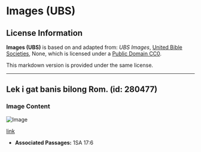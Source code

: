 # Images (UBS)

## License Information

**Images (UBS)** is based on and adapted from: _UBS Images_, [United Bible Societies](https://unitedbiblesocieties.org/), None, which is licensed under a [Public Domain CC0](https://creativecommons.org/public-domain/cc0/).

This markdown version is provided under the same license.



--------------------------------

## Lek i gat banis bilong Rom. (id: 280477)

### Image Content

![Image](https://cdn.aquifer.bible/aquifer-content/resources/Media/WEB-0388_leg_protectors_roman.jpg)

[link](https://cdn.aquifer.bible/aquifer-content/resources/Media/WEB-0388_leg_protectors_roman.jpg)

* **Associated Passages:** 1SA 17:6

